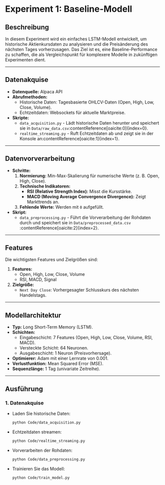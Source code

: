 # Experiment 1: Baseline-Modell

## **Beschreibung**
In diesem Experiment wird ein einfaches LSTM-Modell entwickelt, um historische Aktienkursdaten zu analysieren und die Preisänderung des nächsten Tages vorherzusagen. Das Ziel ist es, eine Baseline-Performance zu schaffen, die als Vergleichspunkt für komplexere Modelle in zukünftigen Experimenten dient.

---

## **Datenakquise**
- **Datenquelle:** Alpaca API
- **Abrufmethoden:**
  - Historische Daten: Tagesbasierte OHLCV-Daten (Open, High, Low, Close, Volume).
  - Echtzeitdaten: Websockets für aktuelle Marktpreise.
- **Skripte:**
  - `data_acquisition.py` - Lädt historische Daten herunter und speichert sie in `Data/raw_data.csv`&#8203;:contentReference[oaicite:0]{index=0}.
  - `realtime_streaming.py` - Ruft Echtzeitdaten ab und zeigt sie in der Konsole an&#8203;:contentReference[oaicite:1]{index=1}.

---

## **Datenvorverarbeitung**
- **Schritte:**
  1. **Normierung:** Min-Max-Skalierung für numerische Werte (z. B. Open, High, Close).
  2. **Technische Indikatoren:**
     - **RSI (Relative Strength Index):** Misst die Kursstärke.
     - **MACD (Moving Average Convergence Divergence):** Zeigt Markttrends an.
  3. **Fehlende Werte:** Werden mit `0` aufgefüllt.
- **Skript:**
  - `data_preprocessing.py` - Führt die Vorverarbeitung der Rohdaten durch und speichert sie in `Data/preprocessed_data.csv`&#8203;:contentReference[oaicite:2]{index=2}.

---

## **Features**
Die wichtigsten Features und Zielgrößen sind:
1. **Features:**
   - Open, High, Low, Close, Volume
   - RSI, MACD, Signal
2. **Zielgröße:**
   - `Next Day Close`: Vorhergesagter Schlusskurs des nächsten Handelstags.


---

## **Modellarchitektur**
- **Typ:** Long Short-Term Memory (LSTM).
- **Schichten:**
  - Eingabeschicht: 7 Features (Open, High, Low, Close, Volume, RSI, MACD).
  - Versteckte Schicht: 64 Neuronen.
  - Ausgabeschicht: 1 Neuron (Preisvorhersage).
- **Optimierer:** Adam mit einer Lernrate von 0.001.
- **Verlustfunktion:** Mean Squared Error (MSE).
- **Sequenzlänge:** 1 Tag (univariate Zeitreihe).

---

## **Ausführung**
### **1. Datenakquise**
- Laden Sie historische Daten:
  ```bash
  python Code/data_acquisition.py
  
- Echtzeitdaten streamen:
  ```bash
  python Code/realtime_streaming.py
  
- Vorverarbeiten der Rohdaten:
  ```bash
  python Code/data_preprocessing.py

- Trainieren Sie das Modell:
  ```bash
  python Code/train_model.py
